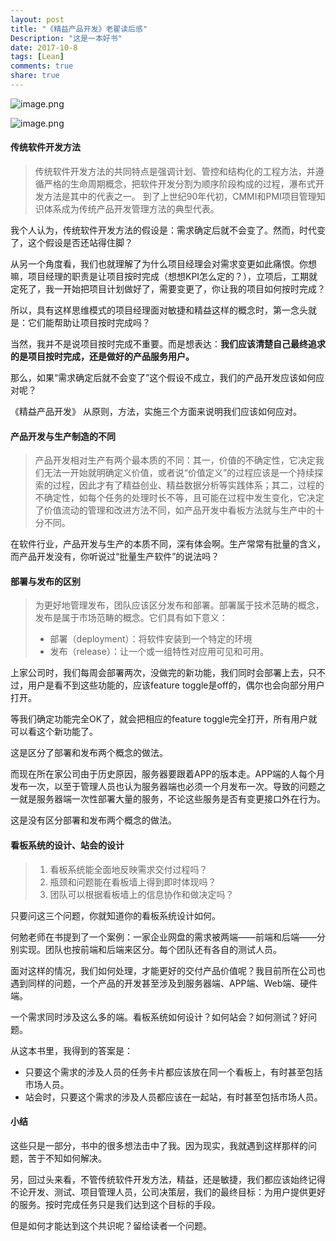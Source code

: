 ```yaml
---
layout: post
title: "《精益产品开发》老翟读后感"
Description: "这是一本好书"
date: 2017-10-8
tags: [Lean]
comments: true
share: true
---
```


![image.png](/assets/images/292372-f1c25e67f36fe86b.png)


![image.png](/assets/images/292372-1e244e6767fdf93f.png)


#### 传统软件开发方法
> 传统软件开发方法的共同特点是强调计划、管控和结构化的工程方法，并遵循严格的生命周期概念，把软件开发分割为顺序阶段构成的过程，瀑布式开发方法是其中的代表之一。
> 到了上世纪90年代初，CMMI和PMI项目管理知识体系成为传统产品开发管理方法的典型代表。

我个人认为，传统软件开发方法的假设是：需求确定后就不会变了。然而，时代变了，这个假设是否还站得住脚？

从另一个角度看，我们也就理解了为什么项目经理会对需求变更如此痛恨。你想嘛，项目经理的职责是让项目按时完成（想想KPI怎么定的？），立项后，工期就定死了，我一开始把项目计划做好了，需要变更了，你让我的项目如何按时完成？

所以，具有这样思维模式的项目经理面对敏捷和精益这样的概念时，第一念头就是：它们能帮助让项目按时完成吗？

当然，我并不是说项目按时完成不重要。而是想表达：**我们应该清楚自己最终追求的是项目按时完成，还是做好的产品服务用户。**

那么，如果“需求确定后就不会变了”这个假设不成立，我们的产品开发应该如何应对呢？

《精益产品开发》 从原则，方法，实施三个方面来说明我们应该如何应对。

#### 产品开发与生产制造的不同
 > 产品开发相对生产有两个最本质的不同：其一，价值的不确定性，它决定我们无法一开始就明确定义价值，或者说“价值定义”的过程应该是一个持续探索的过程，因此才有了精益创业、精益数据分析等实践体系；其二，过程的不确定性，如每个任务的处理时长不等，且可能在过程中发生变化，它决定了价值流动的管理和改进方法不同，如产品开发中看板方法就与生产中的十分不同。

在软件行业，产品开发与生产的本质不同，深有体会啊。生产常常有批量的含义，而产品开发没有，你听说过“批量生产软件”的说法吗？

#### 部署与发布的区别
> 为更好地管理发布，团队应该区分发布和部署。部署属于技术范畴的概念，发布是属于市场范畴的概念。它们具有如下意义：
> * 部署（deployment）：将软件安装到一个特定的环境
> * 发布（release）：让一个或一组特性对应用可见和可用。

上家公司时，我们每周会部署两次，没做完的新功能，我们同时会部署上去，只不过，用户是看不到这些功能的，应该feature toggle是off的，偶尔也会向部分用户打开。

等我们确定功能完全OK了，就会把相应的feature toggle完全打开，所有用户就可以看这个新功能了。

这是区分了部署和发布两个概念的做法。

而现在所在家公司由于历史原因，服务器要跟着APP的版本走。APP端的人每个月发布一次，以至于管理人员也认为服务器端也必须一个月发布一次。导致的问题之一就是服务器端一次性部署大量的服务，不论这些服务是否有变更接口外在行为。

这是没有区分部署和发布两个概念的做法。

#### 看板系统的设计、站会的设计
> 1. 看板系统能全面地反映需求交付过程吗？
> 2. 瓶颈和问题能在看板墙上得到即时体现吗？
> 3. 团队可以根据看板墙上的信息协作和做决定吗？

只要问这三个问题，你就知道你的看板系统设计如何。

何勉老师在书提到了一个案例：一家企业网盘的需求被两端——前端和后端——分别实现。团队也按前端和后端来区分。每个团队还有各自的测试人员。

面对这样的情况，我们如何处理，才能更好的交付产品价值呢？我目前所在公司也遇到同样的问题，一个产品的开发甚至涉及到服务器端、APP端、Web端、硬件端。

一个需求同时涉及这么多的端。看板系统如何设计？如何站会？如何测试？好问题。

从这本书里，我得到的答案是：

* 只要这个需求的涉及人员的任务卡片都应该放在同一个看板上，有时甚至包括市场人员。
* 站会时，只要这个需求的涉及人员都应该在一起站，有时甚至包括市场人员。

#### 小结
这些只是一部分，书中的很多想法击中了我。因为现实，我就遇到这样那样的问题，苦于不知如何解决。

另，回过头来看，不管传统软件开发方法，精益，还是敏捷，我们都应该始终记得不论开发、测试、项目管理人员，公司决策层，我们的最终目标：为用户提供更好的服务。按时完成任务只是我们达到这个目标的手段。

但是如何才能达到这个共识呢？留给读者一个问题。
